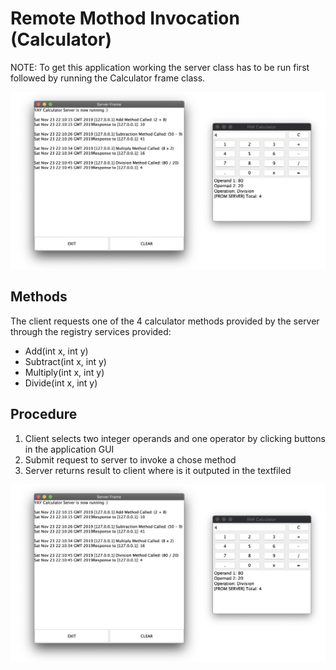 # Remote Mothod Invocation (Calculator)

NOTE: To get this application working the server class has to be run first followed by running the Calculator frame class.

![UML Diagram](https://github.com/Esedicol/RMI-Calculator/blob/master/GUI.png)

## Methods
The client requests one of the 4 calculator methods provided by the server through the registry services provided:
- Add(int x, int y)
- Subtract(int x, int y)
- Multiply(int x, int y)
- Divide(int x, int y)

## Procedure
1) Client selects two integer operands and one operator by clicking buttons in the application GUI
2) Submit request to server to invoke a chose method
3) Server returns result to client where is it outputed in the textfiled

![UML Diagram](https://github.com/Esedicol/RMI-Calculator/blob/master/GUI.png)